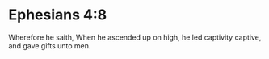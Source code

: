 # Ephesians 4:8

Wherefore he saith, When he ascended up on high, he led captivity captive, and gave gifts unto men.